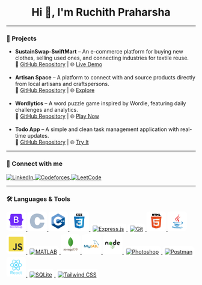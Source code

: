 <h1 align="center">Hi 👋, I'm Ruchith Praharsha</h1>


---

### 💼 Projects

<ul>
  <li>
    <b>SustainSwap-SwiftMart</b> – 
    An e-commerce platform for buying new clothes, selling used ones, and connecting industries for textile reuse.<br/>
    🔗 <a href="https://github.com/RuchithPraharshaBandaru/SustainSwap-SwiftMart" target="_blank">GitHub Repository</a> |
    🌐 <a href="https://sustainswap-swiftmart-2.onrender.com/" target="_blank">Live Demo</a>
  </li>
  <br/>
   <li>
    <b>Artisan Space</b> – 
    A platform to connect with and source products directly from local artisans and craftspersons.<br/>
    🔗 <a href="https://github.com/RuchithPraharshaBandaru/ArtisanSpace" target="_blank">GitHub Repository</a> |
    🌐 <a href="https://artisanspace.onrender.com/" target="_blank">Explore</a>
  </li>
  <br/>
  <li>
    <b>Wordlytics</b> – 
    A word puzzle game inspired by Wordle, featuring daily challenges and analytics.<br/>
    🔗 <a href="https://github.com/RuchithPraharshaBandaru/Wordle-Clone-with-Fullstack" target="_blank">GitHub Repository</a> |
    🌐 <a href="https://wordle-clone-with-fullstack-1.onrender.com/" target="_blank">Play Now</a>
  </li>
  <br/>
  <li>
    <b>Todo App</b> – 
    A simple and clean task management application with real-time updates.<br/>
    🔗 <a href="https://github.com/RuchithPraharshaBandaru/Fullstack-TODO-withReact" target="_blank">GitHub Repository</a> |
    🌐 <a href="https://fullstack-todo-withreactfrontend.onrender.com/login" target="_blank">Try It</a>
  </li>
</ul>

---

### 🤝 Connect with me

<p align="left">
  <a href="https://linkedin.com/in/ruchith praharsha bandaru" target="blank">
    <img align="center" src="https://raw.githubusercontent.com/rahuldkjain/github-profile-readme-generator/master/src/images/icons/Social/linked-in-alt.svg" alt="LinkedIn" height="30" width="40" />
  </a>
  <a href="https://codeforces.com/profile/ruchithpraharsha" target="blank">
    <img align="center" src="https://raw.githubusercontent.com/rahuldkjain/github-profile-readme-generator/master/src/images/icons/Social/codeforces.svg" alt="Codeforces" height="30" width="40" />
  </a>
  <a href="https://www.leetcode.com/kukkapillaxmutant" target="blank">
    <img align="center" src="https://raw.githubusercontent.com/rahuldkjain/github-profile-readme-generator/master/src/images/icons/Social/leet-code.svg" alt="LeetCode" height="30" width="40" />
  </a>
</p>

---

### 🛠️ Languages & Tools

<p align="left">
  <a href="https://getbootstrap.com" target="_blank" rel="noreferrer">
    <img src="https://raw.githubusercontent.com/devicons/devicon/master/icons/bootstrap/bootstrap-plain-wordmark.svg" alt="Bootstrap" width="40" height="40" style="background-color:white; border:2px solid white; border-radius:8px; padding:4px;" />
  </a>
  <a href="https://www.cprogramming.com/" target="_blank" rel="noreferrer">
    <img src="https://raw.githubusercontent.com/devicons/devicon/master/icons/c/c-original.svg" alt="C" width="40" height="40" style="background-color:white; border:2px solid white; border-radius:8px; padding:4px;" />
  </a>
  <a href="https://www.w3schools.com/cpp/" target="_blank" rel="noreferrer">
    <img src="https://raw.githubusercontent.com/devicons/devicon/master/icons/cplusplus/cplusplus-original.svg" alt="C++" width="40" height="40" style="background-color:white; border:2px solid white; border-radius:8px; padding:4px;" />
  </a>
  <a href="https://www.w3schools.com/css/" target="_blank" rel="noreferrer">
    <img src="https://raw.githubusercontent.com/devicons/devicon/master/icons/css3/css3-original-wordmark.svg" alt="CSS3" width="40" height="40" style="background-color:white; border:2px solid white; border-radius:8px; padding:4px;" />
  </a>
  <a href="https://expressjs.com" target="_blank" rel="noreferrer">
    <img src="https://upload.wikimedia.org/wikipedia/commons/6/64/Expressjs.png" alt="Express.js" width="40" height="40" style="background-color:white; border:2px solid white; border-radius:8px; padding:4px;" />
  </a>
  <a href="https://git-scm.com/" target="_blank" rel="noreferrer">
    <img src="https://www.vectorlogo.zone/logos/git-scm/git-scm-icon.svg" alt="Git" width="40" height="40" style="background-color:white; border:2px solid white; border-radius:8px; padding:4px;" />
  </a>
  <a href="https://www.w3.org/html/" target="_blank" rel="noreferrer">
    <img src="https://raw.githubusercontent.com/devicons/devicon/master/icons/html5/html5-original-wordmark.svg" alt="HTML5" width="40" height="40" style="background-color:white; border:2px solid white; border-radius:8px; padding:4px;" />
  </a>
  <a href="https://www.java.com" target="_blank" rel="noreferrer">
    <img src="https://raw.githubusercontent.com/devicons/devicon/master/icons/java/java-original.svg" alt="Java" width="40" height="40" style="background-color:white; border:2px solid white; border-radius:8px; padding:4px;" />
  </a>
  <a href="https://developer.mozilla.org/en-US/docs/Web/JavaScript" target="_blank" rel="noreferrer">
    <img src="https://raw.githubusercontent.com/devicons/devicon/master/icons/javascript/javascript-original.svg" alt="JavaScript" width="40" height="40" style="background-color:white; border:2px solid white; border-radius:8px; padding:4px;" />
  </a>
  <a href="https://www.mathworks.com/" target="_blank" rel="noreferrer">
    <img src="https://upload.wikimedia.org/wikipedia/commons/2/21/Matlab_Logo.png" alt="MATLAB" width="40" height="40" style="background-color:white; border:2px solid white; border-radius:8px; padding:4px;" />
  </a>
  <a href="https://www.mongodb.com/" target="_blank" rel="noreferrer">
    <img src="https://raw.githubusercontent.com/devicons/devicon/master/icons/mongodb/mongodb-original-wordmark.svg" alt="MongoDB" width="40" height="40" style="background-color:white; border:2px solid white; border-radius:8px; padding:4px;" />
  </a>
  <a href="https://www.mysql.com/" target="_blank" rel="noreferrer">
    <img src="https://raw.githubusercontent.com/devicons/devicon/master/icons/mysql/mysql-original-wordmark.svg" alt="MySQL" width="40" height="40" style="background-color:white; border:2px solid white; border-radius:8px; padding:4px;" />
  </a>
  <a href="https://nodejs.org" target="_blank" rel="noreferrer">
    <img src="https://raw.githubusercontent.com/devicons/devicon/master/icons/nodejs/nodejs-original-wordmark.svg" alt="Node.js" width="40" height="40" style="background-color:white; border:2px solid white; border-radius:8px; padding:4px;" />
  </a>
  <a href="https://www.photoshop.com/en" target="_blank" rel="noreferrer">
    <img src="https://upload.wikimedia.org/wikipedia/commons/a/af/Adobe_Photoshop_CC_icon.svg" alt="Photoshop" width="40" height="40" style="background-color:white; border:2px solid white; border-radius:8px; padding:4px;" />
  </a>
  <a href="https://postman.com" target="_blank" rel="noreferrer">
    <img src="https://www.vectorlogo.zone/logos/getpostman/getpostman-icon.svg" alt="Postman" width="40" height="40" style="background-color:white; border:2px solid white; border-radius:8px; padding:4px;" />
  </a>
  <a href="https://reactjs.org/" target="_blank" rel="noreferrer">
    <img src="https://raw.githubusercontent.com/devicons/devicon/master/icons/react/react-original-wordmark.svg" alt="React" width="40" height="40" style="background-color:white; border:2px solid white; border-radius:8px; padding:4px;" />
  </a>
  <a href="https://www.sqlite.org/" target="_blank" rel="noreferrer">
    <img src="https://www.vectorlogo.zone/logos/sqlite/sqlite-icon.svg" alt="SQLite" width="40" height="40" style="background-color:white; border:2px solid white; border-radius:8px; padding:4px;" />
  </a>
  <a href="https://tailwindcss.com/" target="_blank" rel="noreferrer">
    <img src="https://www.vectorlogo.zone/logos/tailwindcss/tailwindcss-icon.svg" alt="Tailwind CSS" width="40" height="40" style="background-color:white; border:2px solid white; border-radius:8px; padding:4px;" />
  </a>
</p>
